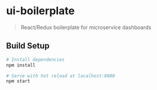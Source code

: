 # ui-boilerplate

> React/Redux boilerplate for microservice dashboards

## Build Setup

``` bash
# Install dependencies
npm install

# Serve with hot reload at localhost:8080
npm start